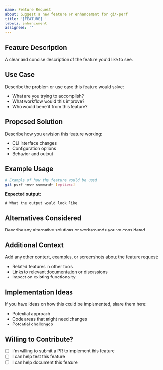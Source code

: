 ```yaml
---
name: Feature Request
about: Suggest a new feature or enhancement for git-perf
title: '[FEATURE] '
labels: enhancement
assignees: ''
---
```


## Feature Description

A clear and concise description of the feature you'd like to see.

## Use Case

Describe the problem or use case this feature would solve:
- What are you trying to accomplish?
- What workflow would this improve?
- Who would benefit from this feature?

## Proposed Solution

Describe how you envision this feature working:
- CLI interface changes
- Configuration options
- Behavior and output

## Example Usage

```bash
# Example of how the feature would be used
git perf <new-command> [options]
```

**Expected output:**
```
# What the output would look like
```

## Alternatives Considered

Describe any alternative solutions or workarounds you've considered.

## Additional Context

Add any other context, examples, or screenshots about the feature request:
- Related features in other tools
- Links to relevant documentation or discussions
- Impact on existing functionality

## Implementation Ideas

If you have ideas on how this could be implemented, share them here:
- Potential approach
- Code areas that might need changes
- Potential challenges

## Willing to Contribute?

- [ ] I'm willing to submit a PR to implement this feature
- [ ] I can help test this feature
- [ ] I can help document this feature

